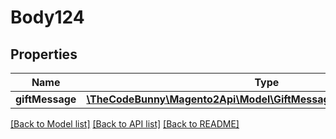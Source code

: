 # Body124

## Properties
Name | Type | Description | Notes
------------ | ------------- | ------------- | -------------
**giftMessage** | [**\TheCodeBunny\Magento2Api\Model\GiftMessageDataMessageInterface**](GiftMessageDataMessageInterface.md) |  | 

[[Back to Model list]](../README.md#documentation-for-models) [[Back to API list]](../README.md#documentation-for-api-endpoints) [[Back to README]](../README.md)


